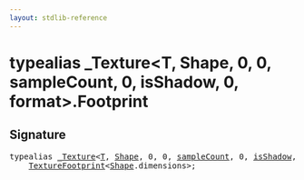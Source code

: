 ```yaml
---
layout: stdlib-reference
---
```


# typealias \_Texture\<T, Shape, 0, 0, sampleCount, 0, isShadow, 0, format\>\.Footprint

## Signature

<pre>
<span class='code_keyword'>typealias</span> <a href="index.md" class="code_type">_Texture</a>&lt;<a href="index.md#typeparam-T" class="code_type">T</a>, <a href="index.md#typeparam-Shape" class="code_type">Shape</a>, 0, 0, <a href="index.md#decl-sampleCount" class="code_var">sampleCount</a>, 0, <a href="index.md#decl-isShadow" class="code_var">isShadow</a>, 0, <a href="index.md#decl-format" class="code_var">format</a>&gt;.<a href="footprint-0.md" class="code_type">Footprint</a> = 
    <a href="../texturefootprint-07/index.md" class="code_type">TextureFootprint</a>&lt;<a href="index.md#typeparam-Shape" class="code_type">Shape</a>.dimensions&gt;;
</pre>


<script>
// Fix .md links to .html when on ReadTheDocs
if (window.location.hostname.includes('readthedocs') || 
    window.location.hostname.includes('rtfd.io')) {
  document.addEventListener('DOMContentLoaded', function() {
    const links = document.querySelectorAll('a');
    links.forEach(link => {
      const href = link.getAttribute('href');
      if (href && href.includes('.md')) {
        // This regex will handle .md links with or without fragment identifiers or query parameters
        link.href = link.href.replace(/(.+)\.md(#[^?]*)?(\?.*)?$/, '$1.html$2$3');
      }
    });
  });
}
</script>
